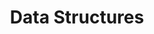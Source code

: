 ---
title: Data Structures
type: "connect"
content-type: "api-doc"
order: 7

include: developers/api-data-structure.html
---